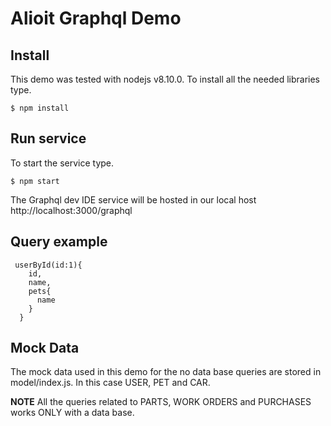 # Alioit Graphql Demo

## Install

This demo was tested with nodejs v8.10.0. To install all the needed libraries type.

```
$ npm install
```

## Run service

To start the service type.

```
$ npm start
```

The Graphql dev IDE service will be hosted in our local host http://localhost:3000/graphql

## Query example

```
 userById(id:1){
    id,
    name,
    pets{
      name
    }
  }
```

## Mock Data

The mock data used in this demo for the no data base queries are stored in model/index.js. In this case USER, PET and CAR.

**NOTE**
All the queries related to PARTS, WORK ORDERS and PURCHASES works ONLY with a data base.
